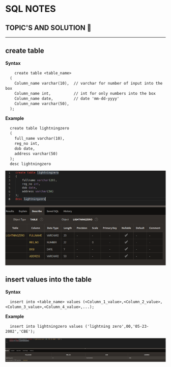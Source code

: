 # SQL NOTES

## TOPIC'S AND SOLUTION 💛
<hr>

## create table 
  **Syntax**
```
    create table <table_name>
  (
    Column_name varchar(10),  // varchar for number of input into the box
    Column_name int,          // int for only numbers into the box 
    Column_name date,         // date 'mm-dd-yyyy'
    Column_name varchar(50),  
  );
```
  **Example**
```
  create table lightningzero
  (
    full_name varchar(10),
    reg_no int,
    dob date,
    address varchar(50)
  );
  desc lightningzero
```
<img src='img/create_table.png'>

## insert values into the table 
  **Syntax**
```
  insert into <table_name> values (<Column_1_value>,<Column_2_value>,<Column_3_value>,<Column_4_value>,...);
```
  **Example**
```
  insert into lightningzero values ('lightning zero',00,'05-23-2002','CBE');
```
<img src='img/inserting_values.png'>
